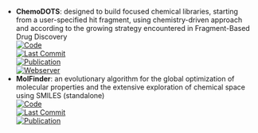 - **ChemoDOTS**: designed to build focused chemical libraries, starting from a user-specified hit fragment, using chemistry-driven approach and according to the growing strategy encountered in Fragment-Based Drug Discovery  
	[![Code](https://img.shields.io/github/stars/iSCBTeam/ChemoDOTS?style=for-the-badge&logo=github)](https://github.com/iSCBTeam/ChemoDOTS)  
	[![Last Commit](https://img.shields.io/github/last-commit/iSCBTeam/ChemoDOTS?style=for-the-badge&logo=github)](https://github.com/iSCBTeam/ChemoDOTS)  
	[![Publication](https://img.shields.io/badge/Publication-Citations:0-blue?style=for-the-badge&logo=bookstack)](https://doi.org/10.1093/nar/gkae326)  
	[![Webserver](https://img.shields.io/badge/Webserver-online-brightgreen?style=for-the-badge&logo=cachet&logoColor=65FF8F)](https://chemodots.marseille.inserm.fr/)  
- **MolFinder**: an evolutionary algorithm for the global optimization of molecular properties and the extensive exploration of chemical space using SMILES (standalone)  
	[![Code](https://img.shields.io/github/stars/duaibeom/MolFinder?style=for-the-badge&logo=github)](https://github.com/duaibeom/MolFinder)  
	[![Last Commit](https://img.shields.io/github/last-commit/duaibeom/MolFinder?style=for-the-badge&logo=github)](https://github.com/duaibeom/MolFinder)  
	[![Publication](https://img.shields.io/badge/Publication-Citations:32-blue?style=for-the-badge&logo=bookstack)](https://doi.org/10.1186/s13321-021-00501-7)  

